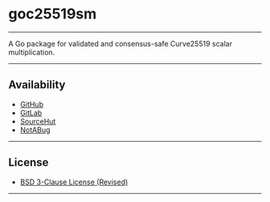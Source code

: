 # goc25519sm

----

A Go package for validated and consensus-safe Curve25519 scalar multiplication.

----

## Availability

- [GitHub](https://github.com/johnsonjh/goc25519sm)
- [GitLab](https://gitlab.com/johnsonjh/goc25519sm)
- [SourceHut](https://sr.ht/~trn/goc25519sm)
- [NotABug](https://notabug.org/trn/goc25519sm)

----

## License

- [BSD 3-Clause License (Revised)](https://tldrlegal.com/license/bsd-3-clause-license-(revised))

----
